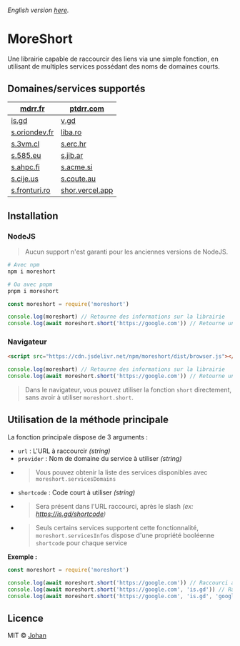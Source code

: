 ###### English version [here](https://github.com/johan-perso/moreshort/blob/main/README.md).

# MoreShort

Une librairie capable de raccourcir des liens via une simple fonction, en utilisant de multiples services possédant des noms de domaines courts.


## Domaines/services supportés

| [mdrr.fr](https://unshort.johanstick.fr)             | [ptdrr.com](https://unshort.johanstick.fr)      |
|------------------------------------------------------|-------------------------------------------------|
| [is.gd](https://is.gd)                               | [v.gd](https://v.gd)                            |
| [s.oriondev.fr](https://quecto.oriondev.fr)          | [liba.ro](https://liba.ro)                      |
| [s.3vm.cl](https://unshort.johanstick.fr)            | [s.erc.hr](https://unshort.johanstick.fr)       |
| [s.585.eu](https://unshort.johanstick.fr)            | [s.jib.ar](https://unshort.johanstick.fr)       |
| [s.ahpc.fi](https://unshort.johanstick.fr)           | [s.acme.si](https://unshort.johanstick.fr)      |
| [s.cije.us](https://unshort.johanstick.fr)           | [s.coute.au](https://unshort.johanstick.fr)     |
| [s.fronturi.ro](https://unshort.johanstick.fr)       | [shor.vercel.app](https://unshort.johanstick.fr)|


## Installation

### NodeJS

> Aucun support n'est garanti pour les anciennes versions de NodeJS.

```bash
# Avec npm
npm i moreshort

# Ou avec pnpm
pnpm i moreshort
```

```js
const moreshort = require('moreshort')

console.log(moreshort) // Retourne des informations sur la librairie
console.log(await moreshort.short('https://google.com')) // Retourne un lien raccourci
```

### Navigateur

```html
<script src="https://cdn.jsdelivr.net/npm/moreshort/dist/browser.js"></script>
```

```js
console.log(moreshort) // Retourne des informations sur la librairie
console.log(await moreshort.short('https://google.com')) // Retourne un lien raccourci
```

> Dans le navigateur, vous pouvez utiliser la fonction `short` directement, sans avoir à utiliser `moreshort.short`.


## Utilisation de la méthode principale

La fonction principale dispose de 3 arguments :

* `url` : L'URL à raccourcir *(string)*
* `provider` : Nom de domaine du service à utiliser *(string)*
* > Vous pouvez obtenir la liste des services disponibles avec `moreshort.servicesDomains`
* `shortcode` : Code court à utiliser *(string)*
* > Sera présent dans l'URL raccourci, après le slash *(ex: https://is.gd/shortcode)*
* > Seuls certains services supportent cette fonctionnalité, `moreshort.servicesInfos` dispose d'une propriété booléenne `shortcode` pour chaque service

**Exemple :**

```js
const moreshort = require('moreshort')

console.log(await moreshort.short('https://google.com')) // Raccourci avec un service aléatoire
console.log(await moreshort.short('https://google.com', 'is.gd')) // Raccourci avec le service is.gd
console.log(await moreshort.short('https://google.com', 'is.gd', 'google')) // Raccourci avec le service is.gd et le code court "google"
```


## Licence

MIT © [Johan](https://johanstick.fr)